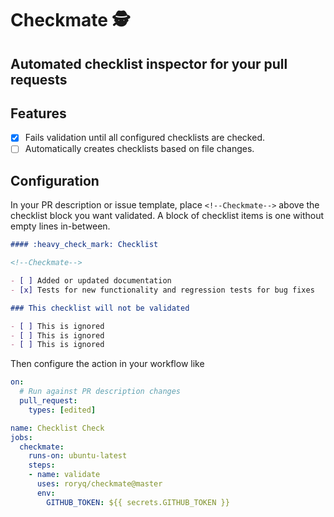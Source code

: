 # Checkmate 🕵️

## Automated checklist inspector for your pull requests

## Features

- [x] Fails validation until all configured checklists are checked.
- [ ] Automatically creates checklists based on file changes.

## Configuration

In your PR description or issue template, place `<!--Checkmate-->` above the checklist block you want validated. A block of checklist
items is one without empty lines in-between.

```markdown
#### :heavy_check_mark: Checklist

<!--Checkmate-->

- [ ] Added or updated documentation
- [x] Tests for new functionality and regression tests for bug fixes

### This checklist will not be validated

- [ ] This is ignored
- [ ] This is ignored
- [ ] This is ignored
```

Then configure the action in your workflow like

```yaml
on:
  # Run against PR description changes
  pull_request:
    types: [edited]

name: Checklist Check
jobs:
  checkmate:
    runs-on: ubuntu-latest
    steps:
    - name: validate
      uses: roryq/checkmate@master
      env:
        GITHUB_TOKEN: ${{ secrets.GITHUB_TOKEN }}
```